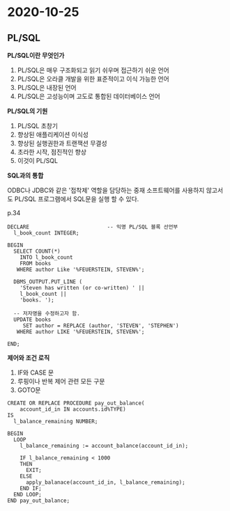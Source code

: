 # 2020-10-25



## PL/SQL

**PL/SQL이란 무엇인가**

1. PL/SQL은 매우 구조화되고 읽기 쉬우며 접근하기 쉬운 언어
2. PL/SQL은 오라클 개발을 위한 표준적이고 이식 가능한 언어
3. PL/SQL은 내장된 언어
4. PL/SQL은 고성능이며 고도로 통합된 데이터베이스 언어



**PL/SQL의 기원**

1. PL/SQL 초창기
2. 향상된 애플리케이션 이식성
3. 향상된 실행권한과 트랜잭션 무결성
4. 초라한 시작, 점진적인 향상
5. 이것이 PL/SQL



**SQL과의 통합**

ODBC나 JDBC와 같은 '접착제' 역할을 담당하는 중재 소프트웨어를 사용하지 않고서도 PL/SQL 프로그램에서 SQL문을 실행 할 수 있다.

p.34

```plsql
DECLARE							-- 익명 PL/SQL 블록 선언부
  l_book_count INTEGER;

BEGIN
  SELECT COUNT(*)
    INTO l_book_count
    FROM books
   WHERE author Like '%FEUERSTEIN, STEVEN%';
   
  DBMS_OUTPUT.PUT_LINE (
    'Steven has written (or co-written) ' ||
    l_book_count ||
    'books. ');
    
  -- 저자명을 수정하고자 함.
  UPDATE books
     SET author = REPLACE (author, 'STEVEN', 'STEPHEN')
   WHERE author LIKE '%FEUERSTEIN, STEVEN%';

END;
```



**제어와 조건 로직**

1. IF와 CASE 문
2. 루핑이나 반복 제어 관련 모든 구문
3. GOTO문

```plsql
CREATE OR REPLACE PROCEDURE pay_out_balance(
    account_id_in IN accounts.id%TYPE)
IS 
  l_balance_remaining NUMBER;

BEGIN
  LOOP 
    l_balance_remaining := account_balance(account_id_in);
    
    IF l_balance_remaining < 1000
    THEN
      EXIT;
    ELSE
      apply_balanace(account_id_in, l_balance_remaining);
    END IF;
  END LOOP;
END pay_out_balance;
```

